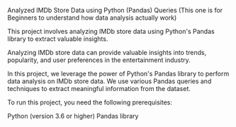 Analyzed IMDb Store Data using Python (Pandas) Queries (This one is for Beginners to understand how data analysis actually work)

This project involves analyzing IMDb store data using Python's Pandas library to extract valuable insights.

Analyzing IMDb store data can provide valuable insights into trends, popularity, and user preferences in the entertainment industry.

In this project, we leverage the power of Python's Pandas library to perform data analysis on IMDb store data. We use various Pandas queries and techniques to extract meaningful information from the dataset.

To run this project, you need the following prerequisites:

Python (version 3.6 or higher)
Pandas library
